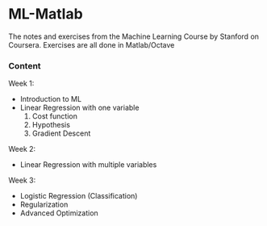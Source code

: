 # ML-Matlab
The notes and exercises from the Machine Learning Course by Stanford on Coursera. 
Exercises are all done in Matlab/Octave

### Content

Week 1: 
* Introduction to ML
* Linear Regression with one variable
	1. Cost function
	2. Hypothesis
	3. Gradient Descent

Week 2: 
* Linear Regression with multiple variables

Week 3: 
* Logistic Regression (Classification) 
* Regularization
* Advanced Optimization


